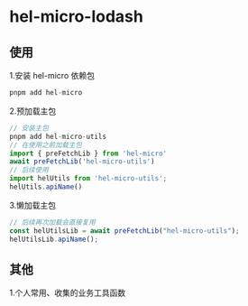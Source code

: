 # hel-micro-lodash

## 使用

1.安装 hel-micro 依赖包

```js
pnpm add hel-micro
```

2.预加载主包

```js
// 安装主包
pnpm add hel-micro-utils
// 在使用之前加载主包
import { preFetchLib } from 'hel-micro'
await preFetchLib('hel-micro-utils')
// 后续使用
import helUtils from 'hel-micro-utils';
helUtils.apiName()
```

3.懒加载主包
```js
// 后续再次加载会直接复用
const helUtilsLib = await preFetchLib("hel-micro-utils");
helUtilsLib.apiName();
```
## 其他
  1.个人常用、收集的业务工具函数
